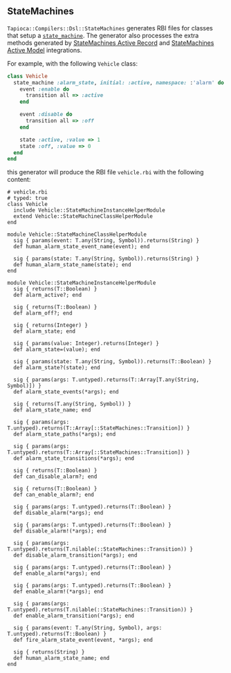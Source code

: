 ## StateMachines

`Tapioca::Compilers::Dsl::StateMachines` generates RBI files for classes that setup a
[`state_machine`](https://github.com/state-machines/state_machines). The generator also
processes the extra methods generated by
[StateMachines Active Record](https://github.com/state-machines/state_machines-activerecord)
and [StateMachines Active Model](https://github.com/state-machines/state_machines-activemodel)
integrations.

For example, with the following `Vehicle` class:

~~~rb
class Vehicle
  state_machine :alarm_state, initial: :active, namespace: :'alarm' do
    event :enable do
      transition all => :active
    end

    event :disable do
      transition all => :off
    end

    state :active, :value => 1
    state :off, :value => 0
  end
end
~~~

this generator will produce the RBI file `vehicle.rbi` with the following content:

~~~rbi
# vehicle.rbi
# typed: true
class Vehicle
  include Vehicle::StateMachineInstanceHelperModule
  extend Vehicle::StateMachineClassHelperModule
end

module Vehicle::StateMachineClassHelperModule
  sig { params(event: T.any(String, Symbol)).returns(String) }
  def human_alarm_state_event_name(event); end

  sig { params(state: T.any(String, Symbol)).returns(String) }
  def human_alarm_state_name(state); end
end

module Vehicle::StateMachineInstanceHelperModule
  sig { returns(T::Boolean) }
  def alarm_active?; end

  sig { returns(T::Boolean) }
  def alarm_off?; end

  sig { returns(Integer) }
  def alarm_state; end

  sig { params(value: Integer).returns(Integer) }
  def alarm_state=(value); end

  sig { params(state: T.any(String, Symbol)).returns(T::Boolean) }
  def alarm_state?(state); end

  sig { params(args: T.untyped).returns(T::Array[T.any(String, Symbol)]) }
  def alarm_state_events(*args); end

  sig { returns(T.any(String, Symbol)) }
  def alarm_state_name; end

  sig { params(args: T.untyped).returns(T::Array[::StateMachines::Transition]) }
  def alarm_state_paths(*args); end

  sig { params(args: T.untyped).returns(T::Array[::StateMachines::Transition]) }
  def alarm_state_transitions(*args); end

  sig { returns(T::Boolean) }
  def can_disable_alarm?; end

  sig { returns(T::Boolean) }
  def can_enable_alarm?; end

  sig { params(args: T.untyped).returns(T::Boolean) }
  def disable_alarm(*args); end

  sig { params(args: T.untyped).returns(T::Boolean) }
  def disable_alarm!(*args); end

  sig { params(args: T.untyped).returns(T.nilable(::StateMachines::Transition)) }
  def disable_alarm_transition(*args); end

  sig { params(args: T.untyped).returns(T::Boolean) }
  def enable_alarm(*args); end

  sig { params(args: T.untyped).returns(T::Boolean) }
  def enable_alarm!(*args); end

  sig { params(args: T.untyped).returns(T.nilable(::StateMachines::Transition)) }
  def enable_alarm_transition(*args); end

  sig { params(event: T.any(String, Symbol), args: T.untyped).returns(T::Boolean) }
  def fire_alarm_state_event(event, *args); end

  sig { returns(String) }
  def human_alarm_state_name; end
end
~~~
